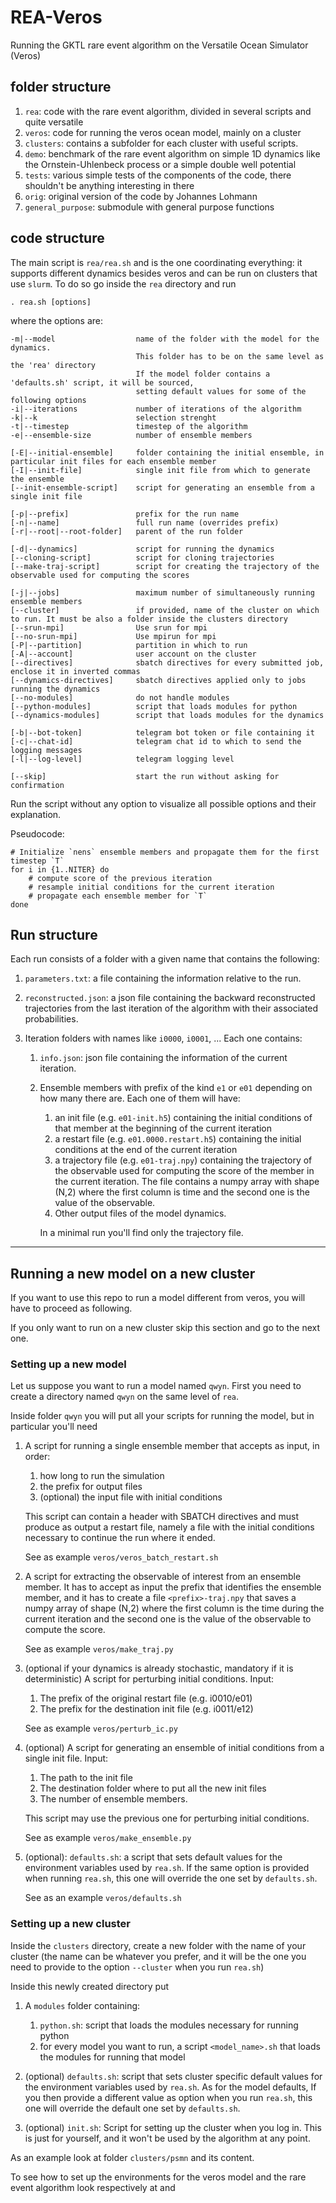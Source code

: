 # REA-Veros

Running the GKTL rare event algorithm on the Versatile Ocean Simulator (Veros)

## folder structure

1. `rea`: code with the rare event algorithm, divided in several scripts and quite versatile
2. `veros`: code for running the veros ocean model, mainly on a cluster
3. `clusters`: contains a subfolder for each cluster with useful scripts.
3. `demo`: benchmark of the rare event algorithm on simple 1D dynamics like the Ornstein-Uhlenbeck process or a simple double well potential
4. `tests`: various simple tests of the components of the code, there shouldn't be anything interesting in there
5. `orig`: original version of the code by Johannes Lohmann
6. `general_purpose`: submodule with general purpose functions

## code structure

The main script is `rea/rea.sh` and is the one coordinating everything: it supports different dynamics besides veros and can be run on clusters that use `slurm`. To do so go inside the `rea` directory and run

```
. rea.sh [options]
```

where the options are:

```
-m|--model                  name of the folder with the model for the dynamics.
                            This folder has to be on the same level as the 'rea' directory
                            If the model folder contains a 'defaults.sh' script, it will be sourced,
                            setting default values for some of the following options
-i|--iterations             number of iterations of the algorithm
-k|--k                      selection strenght
-t|--timestep               timestep of the algorithm
-e|--ensemble-size          number of ensemble members

[-E|--initial-ensemble]     folder containing the initial ensemble, in particular init files for each ensemble member
[-I|--init-file]            single init file from which to generate the ensemble
[--init-ensemble-script]    script for generating an ensemble from a single init file

[-p|--prefix]               prefix for the run name
[-n|--name]                 full run name (overrides prefix)
[-r|--root|--root-folder]   parent of the run folder

[-d|--dynamics]             script for running the dynamics
[--cloning-script]          script for cloning trajectories
[--make-traj-script]        script for creating the trajectory of the observable used for computing the scores

[-j|--jobs]                 maximum number of simultaneously running ensemble members
[--cluster]                 if provided, name of the cluster on which to run. It must be also a folder inside the clusters directory
[--srun-mpi]                Use srun for mpi
[--no-srun-mpi]             Use mpirun for mpi
[-P|--partition]            partition in which to run
[-A|--account]              user account on the cluster
[--directives]              sbatch directives for every submitted job, enclose it in inverted commas
[--dynamics-directives]     sbatch directives applied only to jobs running the dynamics
[--no-modules]              do not handle modules
[--python-modules]          script that loads modules for python
[--dynamics-modules]        script that loads modules for the dynamics

[-b|--bot-token]            telegram bot token or file containing it
[-c|--chat-id]              telegram chat id to which to send the logging messages
[-l|--log-level]            telegram logging level

[--skip]                    start the run without asking for confirmation
```

Run the script without any option to visualize all possible options and their explanation.

Pseudocode:

```
# Initialize `nens` ensemble members and propagate them for the first timestep `T`
for i in {1..NITER} do
    # compute score of the previous iteration
    # resample initial conditions for the current iteration
    # propagate each ensemble member for `T`
done
```

## Run structure

Each run consists of a folder with a given name that contains the following:

1. `parameters.txt`: a file containing the information relative to the run.
2. `reconstructed.json`: a json file containing the backward reconstructed trajectories from the last iteration of the algorithm with their associated probabilities.
3. Iteration folders with names like `i0000`, `i0001`, ... Each one contains:

    1. `info.json`: json file containing the information of the current iteration.
    2. Ensemble members with prefix of the kind `e1` or `e01` depending on how many there are. Each one of them will have:
        1. an init file (e.g. `e01-init.h5`) containing the initial conditions of that member at the beginning of the current iteration
        2. a restart file (e.g. `e01.0000.restart.h5`) containing the initial conditions at the end of the current iteration
        3. a trajectory file (e.g. `e01-traj.npy`) containing the trajectory of the observable used for computing the score of the member in the current iteration. The file contains a numpy array with shape (N,2) where the first column is time and the second one is the value of the observable.
        4. Other output files of the model dynamics.

        In a minimal run you'll find only the trajectory file.

---

## Running a new model on a new cluster

If you want to use this repo to run a model different from veros, you will have to proceed as following.

If you only want to run on a new cluster skip this section and go to the next one.

### Setting up a new model

Let us suppose you want to run a model named `qwyn`. First you need to create a directory named `qwyn` on the same level of `rea`.

Inside folder `qwyn` you will put all your scripts for running the model, but in particular you'll need

1. A script for running a single ensemble member that accepts as input, in order:

    1. how long to run the simulation
    2. the prefix for output files
    3. (optional) the input file with initial conditions

    This script can contain a header with SBATCH directives and must produce as output a restart file, namely a file with the initial conditions necessary to continue the run where it ended.

    See as example `veros/veros_batch_restart.sh`

2. A script for extracting the observable of interest from an ensemble member. It has to accept as input the prefix that identifies the ensemble member, and it has to create a file `<prefix>-traj.npy` that saves a numpy array of shape (N,2) where the first column is the time during the current iteration and the second one is the value of the observable to compute the score.

    See as example `veros/make_traj.py`

3. (optional if your dynamics is already stochastic, mandatory if it is deterministic) A script for perturbing initial conditions. Input:

    1. The prefix of the original restart file (e.g. i0010/e01)
    2. The prefix for the destination init file (e.g. i0011/e12)

    See as example `veros/perturb_ic.py`

4. (optional) A script for generating an ensemble of initial conditions from a single init file. Input:

    1. The path to the init file
    2. The destination folder where to put all the new init files
    3. The number of ensemble members.

    This script may use the previous one for perturbing initial conditions.

    See as example `veros/make_ensemble.py`

5. (optional): `defaults.sh`: a script that sets default values for the environment variables used by `rea.sh`. If the same option is provided when running `rea.sh`, this one will override the one set by `defaults.sh`.

    See as an example `veros/defaults.sh`


### Setting up a new cluster

Inside the `clusters` directory, create a new folder with the name of your cluster (the name can be whatever you prefer, and it will be the one you need to provide to the option `--cluster` when you run `rea.sh`)

Inside this newly created directory put

1. A `modules` folder containing:
    1. `python.sh`: script that loads the modules necessary for running python
    2. for every model you want to run, a script `<model_name>.sh` that loads the modules for running that model

2. (optional) `defaults.sh`: script that sets cluster specific default values for the environment variables used by `rea.sh`. As for the model defaults, If you then provide a different value as option when you run `rea.sh`, this one will override the default one set by `defaults.sh`.

3. (optional) `init.sh`: Script for setting up the cluster when you log in. This is just for yourself, and it won't be used by the algorithm at any point.

As an example look at folder `clusters/psmn` and its content.

To see how to set up the environments for the veros model and the rare event algorithm look respectively at [](veros/setup.md) and [](rea/setup.md)